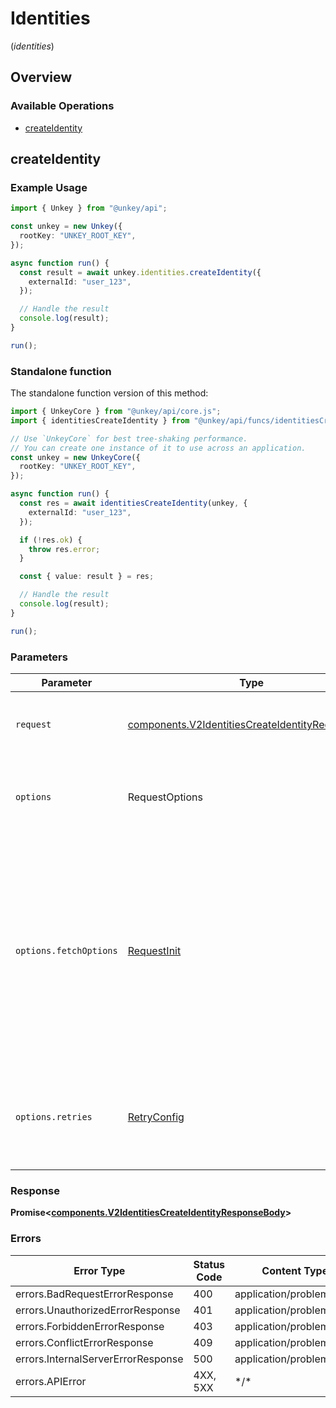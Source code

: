 # Identities
(*identities*)

## Overview

### Available Operations

* [createIdentity](#createidentity)

## createIdentity

### Example Usage

```typescript
import { Unkey } from "@unkey/api";

const unkey = new Unkey({
  rootKey: "UNKEY_ROOT_KEY",
});

async function run() {
  const result = await unkey.identities.createIdentity({
    externalId: "user_123",
  });

  // Handle the result
  console.log(result);
}

run();
```

### Standalone function

The standalone function version of this method:

```typescript
import { UnkeyCore } from "@unkey/api/core.js";
import { identitiesCreateIdentity } from "@unkey/api/funcs/identitiesCreateIdentity.js";

// Use `UnkeyCore` for best tree-shaking performance.
// You can create one instance of it to use across an application.
const unkey = new UnkeyCore({
  rootKey: "UNKEY_ROOT_KEY",
});

async function run() {
  const res = await identitiesCreateIdentity(unkey, {
    externalId: "user_123",
  });

  if (!res.ok) {
    throw res.error;
  }

  const { value: result } = res;

  // Handle the result
  console.log(result);
}

run();
```

### Parameters

| Parameter                                                                                                                                                                      | Type                                                                                                                                                                           | Required                                                                                                                                                                       | Description                                                                                                                                                                    |
| ------------------------------------------------------------------------------------------------------------------------------------------------------------------------------ | ------------------------------------------------------------------------------------------------------------------------------------------------------------------------------ | ------------------------------------------------------------------------------------------------------------------------------------------------------------------------------ | ------------------------------------------------------------------------------------------------------------------------------------------------------------------------------ |
| `request`                                                                                                                                                                      | [components.V2IdentitiesCreateIdentityRequestBody](../../models/components/v2identitiescreateidentityrequestbody.md)                                                           | :heavy_check_mark:                                                                                                                                                             | The request object to use for the request.                                                                                                                                     |
| `options`                                                                                                                                                                      | RequestOptions                                                                                                                                                                 | :heavy_minus_sign:                                                                                                                                                             | Used to set various options for making HTTP requests.                                                                                                                          |
| `options.fetchOptions`                                                                                                                                                         | [RequestInit](https://developer.mozilla.org/en-US/docs/Web/API/Request/Request#options)                                                                                        | :heavy_minus_sign:                                                                                                                                                             | Options that are passed to the underlying HTTP request. This can be used to inject extra headers for examples. All `Request` options, except `method` and `body`, are allowed. |
| `options.retries`                                                                                                                                                              | [RetryConfig](../../lib/utils/retryconfig.md)                                                                                                                                  | :heavy_minus_sign:                                                                                                                                                             | Enables retrying HTTP requests under certain failure conditions.                                                                                                               |

### Response

**Promise\<[components.V2IdentitiesCreateIdentityResponseBody](../../models/components/v2identitiescreateidentityresponsebody.md)\>**

### Errors

| Error Type                         | Status Code                        | Content Type                       |
| ---------------------------------- | ---------------------------------- | ---------------------------------- |
| errors.BadRequestErrorResponse     | 400                                | application/problem+json           |
| errors.UnauthorizedErrorResponse   | 401                                | application/problem+json           |
| errors.ForbiddenErrorResponse      | 403                                | application/problem+json           |
| errors.ConflictErrorResponse       | 409                                | application/problem+json           |
| errors.InternalServerErrorResponse | 500                                | application/problem+json           |
| errors.APIError                    | 4XX, 5XX                           | \*/\*                              |